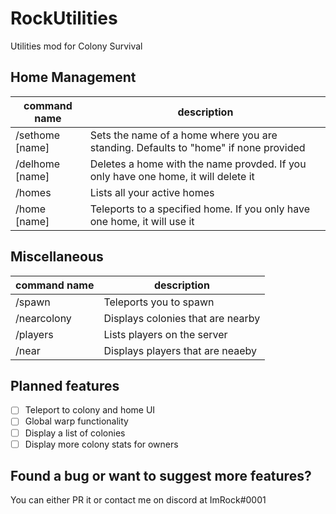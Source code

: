# RockUtilities
Utilities mod for Colony Survival

## Home Management

command name|description
------------|-----------
/sethome [name]|Sets the name of a home where you are standing. Defaults to "home" if none provided
/delhome [name]|Deletes a home with the name provded. If you only have one home, it will delete it
/homes         |Lists all your active homes
/home [name]   |Teleports to a specified home. If you only have one home, it will use it

## Miscellaneous

command name|description
------------|-----------
/spawn      |Teleports you to spawn
/nearcolony |Displays colonies that are nearby
/players    |Lists players on the server
/near       |Displays players that are neaeby

## Planned features

- [ ] Teleport to colony and home UI
- [ ] Global warp functionality
- [ ] Display a list of colonies
- [ ] Display more colony stats for owners

## Found a bug or want to suggest more features?

You can either PR it or contact me on discord at ImRock#0001
